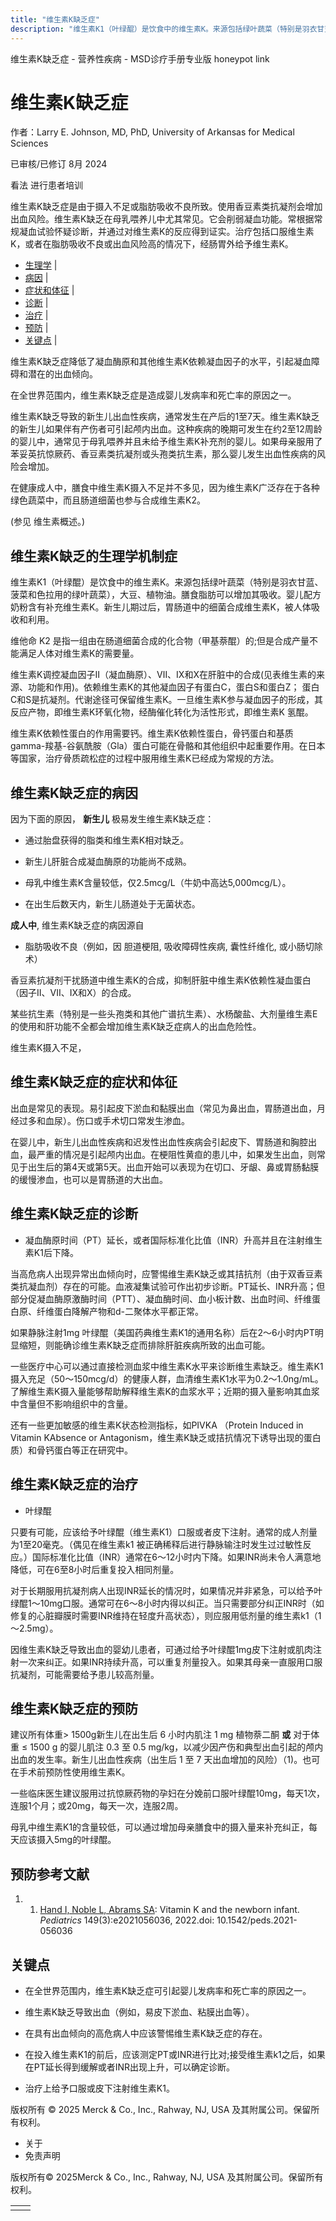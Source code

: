 ```yaml
---
title: "维生素K缺乏症"
description: "维生素K1（叶绿醌）是饮食中的维生素K。来源包括绿叶蔬菜（特别是羽衣甘蓝、菠菜和色拉用的绿叶蔬菜），大豆、植物油。膳食脂肪可以增加其吸收。婴儿配方奶粉含有补充维生素K。新生儿期过后，胃肠道中的细菌合成维生素K，被人体吸收和利用。"
---
```


﻿维生素K缺乏症 - 营养性疾病 - MSD诊疗手册专业版 honeypot link

# 维生素K缺乏症

作者：Larry E. Johnson, MD, PhD, University of Arkansas for Medical Sciences

已审核/已修订 8月 2024

看法 进行患者培训

维生素K缺乏症是由于摄入不足或脂肪吸收不良所致。使用香豆素类抗凝剂会增加出血风险。维生素K缺乏在母乳喂养儿中尤其常见。它会削弱凝血功能。常根据常规凝血试验怀疑诊断，并通过对维生素K的反应得到证实。治疗包括口服维生素K，或者在脂肪吸收不良或出血风险高的情况下，经肠胃外给予维生素K。

- [生理学](#生理学_v44325747_zh) \|
- [病因](#病因_v44325757_zh) \|
- [症状和体征](#症状和体征_v44325781_zh) \|
- [诊断](#诊断_v44325785_zh) \|
- [治疗](#治疗_v44325794_zh) \|
- [预防](#预防_v44325802_zh) \|
- [关键点](#关键点_v44325806_zh) \|

维生素K缺乏症降低了凝血酶原和其他维生素K依赖凝血因子的水平，引起凝血障碍和潜在的出血倾向。

在全世界范围内，维生素K缺乏症是造成婴儿发病率和死亡率的原因之一。

维生素K缺乏导致的新生儿出血性疾病，通常发生在产后的1至7天。维生素K缺乏的新生儿如果伴有产伤者可引起颅内出血。这种疾病的晚期可发生在约2至12周龄的婴儿中，通常见于母乳喂养并且未给予维生素K补充剂的婴儿。如果母亲服用了苯妥英抗惊厥药、香豆素类抗凝剂或头孢类抗生素，那么婴儿发生出血性疾病的风险会增加。

在健康成人中，膳食中维生素K摄入不足并不多见，因为维生素K广泛存在于各种绿色蔬菜中，而且肠道细菌也参与合成维生素K2。

(参见 维生素概述。)

## 维生素K缺乏的生理学机制症

维生素K1（叶绿醌）是饮食中的维生素K。来源包括绿叶蔬菜（特别是羽衣甘蓝、菠菜和色拉用的绿叶蔬菜），大豆、植物油。膳食脂肪可以增加其吸收。婴儿配方奶粉含有补充维生素K。新生儿期过后，胃肠道中的细菌合成维生素K，被人体吸收和利用。

维他命 K2 是指一组由在肠道细菌合成的化合物（甲基萘醌）的;但是合成产量不能满足人体对维生素K的需要量。

维生素K调控凝血因子Ⅱ（凝血酶原）、Ⅶ、Ⅸ和Ⅹ在肝脏中的合成(见表维生素的来源、功能和作用)。依赖维生素K的其他凝血因子有蛋白C，蛋白S和蛋白Z； 蛋白C和S是抗凝剂。代谢途径可保留维生素K。一旦维生素K参与凝血因子的形成，其反应产物，即维生素K环氧化物，经酶催化转化为活性形式，即维生素K 氢醌。

维生素K依赖性蛋白的作用需要钙。维生素K依赖性蛋白，骨钙蛋白和基质gamma-羧基-谷氨酰胺（Gla）蛋白可能在骨骼和其他组织中起重要作用。在日本等国家，治疗骨质疏松症的过程中服用维生素K已经成为常规的方法。

## 维生素K缺乏症的病因

因为下面的原因， **新生儿** 极易发生维生素K缺乏症：

- 通过胎盘获得的脂类和维生素K相对缺乏。

- 新生儿肝脏合成凝血酶原的功能尚不成熟。

- 母乳中维生素K含量较低，仅2.5mcg/L（牛奶中高达5,000mcg/L）。

- 在出生后数天内，新生儿肠道处于无菌状态。


**成人中**, 维生素K缺乏症的病因源自

- 脂肪吸收不良（例如，因 胆道梗阻, 吸收障碍性疾病, 囊性纤维化, 或小肠切除术）


香豆素抗凝剂干扰肠道中维生素K的合成，抑制肝脏中维生素K依赖性凝血蛋白（因子II、VII、IX和X）的合成。

某些抗生素（特别是一些头孢类和其他广谱抗生素）、水杨酸盐、大剂量维生素E的使用和肝功能不全都会增加维生素K缺乏症病人的出血危险性。

维生素K摄入不足，

## 维生素K缺乏症的症状和体征

出血是常见的表现。易引起皮下淤血和黏膜出血（常见为鼻出血，胃肠道出血，月经过多和血尿）。伤口或手术切口常发生渗血。

在婴儿中，新生儿出血性疾病和迟发性出血性疾病会引起皮下、胃肠道和胸腔出血，最严重的情况是引起颅内出血。在梗阻性黄疸的患儿中，如果发生出血，则常见于出生后的第4天或第5天。出血开始可以表现为在切口、牙龈、鼻或胃肠黏膜的缓慢渗血，也可以是胃肠道的大出血。

## 维生素K缺乏症的诊断

- 凝血酶原时间（PT）延长，或者国际标准化比值（INR）升高并且在注射维生素K1后下降。


当高危病人出现异常出血倾向时，应警惕维生素K缺乏或其拮抗剂（由于双香豆素类抗凝血剂）存在的可能。血液凝集试验可作出初步诊断。PT延长、INR升高；但部分促凝血酶原激酶时间（PTT）、凝血酶时间、血小板计数、出血时间、纤维蛋白原、纤维蛋白降解产物和d-二聚体水平都正常。

如果静脉注射1mg 叶绿醌（美国药典维生素K1的通用名称）后在2～6小时内PT明显缩短，则能确诊维生素K缺乏症而排除肝脏疾病所致的出血可能。

一些医疗中心可以通过直接检测血浆中维生素K水平来诊断维生素缺乏。维生素K1摄入充足（50～150mcg/d）的健康人群，血清维生素K1水平为0.2～1.0ng/mL。了解维生素K摄入量能够帮助解释维生素K的血浆水平；近期的摄入量影响其血浆中含量但不影响组织中的含量。

还有一些更加敏感的维生素K状态检测指标，如PIVKA （Protein Induced in Vitamin KAbsence or Antagonism，维生素K缺乏或拮抗情况下诱导出现的蛋白质）和骨钙蛋白等正在研究中。

## 维生素K缺乏症的治疗

- 叶绿醌


只要有可能，应该给予叶绿醌（维生素K1）口服或者皮下注射。通常的成人剂量为1至20毫克。（偶见在维生素k1 被正确稀释后进行静脉输注时发生过过敏性反应。）国际标准化比值（INR）通常在6〜12小时内下降。如果INR尚未令人满意地降低，可在6至8小时后重复投入相同剂量。

对于长期服用抗凝剂病人出现INR延长的情况时，如果情况并非紧急，可以给予叶绿醌1～10mg口服。通常可在6～8小时内得以纠正。当只需要部分纠正INR时（如修复的心脏瓣膜时需要INR维持在轻度升高状态），则应服用低剂量的维生素k1（1～2.5mg）。

因维生素K缺乏导致出血的婴幼儿患者，可通过给予叶绿醌1mg皮下注射或肌肉注射一次来纠正。如果INR持续升高，可以重复剂量投入。如果其母亲一直服用口服抗凝剂，可能需要给予患儿较高剂量。

## 维生素K缺乏症的预防

建议所有体重\> 1500g新生儿在出生后 6 小时内肌注 1 mg 植物萘二酮 **或** 对于体重 ≤ 1500 g 的婴儿肌注 0.3 至 0.5 mg/kg，以减少因产伤和典型出血引起的颅内出血的发生率。新生儿出血性疾病（出生后 1 至 7 天出血增加的风险）（1)。也可在手术前预防性使用维生素K。

一些临床医生建议服用过抗惊厥药物的孕妇在分娩前口服叶绿醌10mg，每天1次，连服1个月；或20mg，每天一次，连服2周。

母乳中维生素K1的含量较低，可以通过增加母亲膳食中的摄入量来补充纠正，每天应该摄入5mg的叶绿醌。

## 预防参考文献

1. 1. [Hand I, Noble L, Abrams SA](https://pubmed.ncbi.nlm.nih.gov/35190810/): Vitamin K and the newborn infant. _Pediatrics_ 149(3):e2021056036, 2022.doi: 10.1542/peds.2021-056036


## 关键点

- 在全世界范围内，维生素K缺乏症可引起婴儿发病率和死亡率的原因之一。

- 维生素K缺乏导致出血（例如，易皮下淤血、粘膜出血等）。

- 在具有出血倾向的高危病人中应该警惕维生素K缺乏症的存在。

- 在投入维生素K1的前后，应该测定PT或INR进行比对;接受维生素k1之后，如果在PT延长得到缓解或者INR出现上升，可以确定诊断。

- 治疗上给予口服或皮下注射维生素K1。




版权所有 © 2025
Merck & Co., Inc., Rahway, NJ, USA 及其附属公司。保留所有权利。

- 关于
- 免责声明

版权所有© 2025Merck & Co., Inc., Rahway, NJ, USA 及其附属公司。保留所有权利。

|     |     |
| --- | --- |
|  |  |
